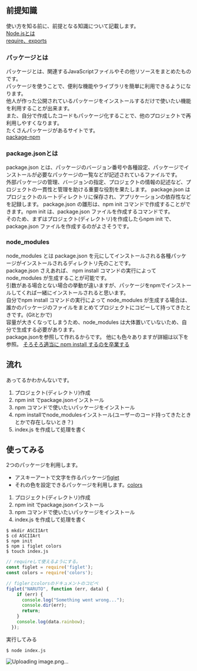 ## 前提知識
使い方を知る前に、前提となる知識について記載します。  
[Node.jsとは](https://github.com/uchas0120/TIL/blob/main/Node.js/Node.js.%E3%81%A8%E3%81%AF.md)  
[require、exports](https://github.com/uchas0120/TIL/blob/main/Node.js/require%E3%80%81exports.md)  

### パッケージとは
パッケージとは、関連するJavaScriptファイルやその他リソースをまとめたものです。  
パッケージを使うことで、便利な機能やライブラリを簡単に利用できるようになります。  
他人が作った公開されているパッケージをインストールするだけで使いたい機能を利用することが出来ます。  
また、自分で作成したコードもパッケージ化することで、他のプロジェクトで再利用しやすくなります。  
たくさんパッケージがあるサイトです。  
[package-npm](https://www.npmjs.com/package/package)

### package.jsonとは
package.json とは、パッケージのバージョン番号や各種設定、パッケージでインストールが必要なパッケージの一覧などが記述されているファイルです。  
外部パッケージの管理、バージョンの指定、プロジェクトの情報の記述など、プロジェクトの一貫性と管理を助ける重要な役割を果たします。﻿
package.json はプロジェクトのルートディレクトリに保存され、アプリケーションの依存性などを記録します。﻿
package.json の雛形は、npm init コマンドで作成することができます。npm init は、package.json ファイルを作成するコマンドです。﻿  
そのため、まずはプロジェクト(ディレクトリ)を作成したらnpm init で、package.json ファイルを作成するのがよさそうです。

### node_modules
node_modules とは package.json を元にしてインストールされる各種パッケージがインストールされるディレクトリ先のことです。  
package.json さえあれば、 npm install コマンドの実行によって node_modules が生成することが可能です。  
引数がある場合とない場合の挙動が違いますが、パッケージをnpmでインストールしてくれば一緒にインストールされると思います。  
自分でnpm install コマンドの実行によって node_modules が生成する場合は、誰かのパッケージのファイルをまとめてプロジェクトにコピーして持ってきたときです。(Gitとかで)  
容量が大きくなってしまうため、node_modules は大体置いていないため、自分で生成する必要があります。  
package.jsonを参照して作れるからです。
他にも色々ありますが詳細は以下を参照。
[そろそろ適当に npm install するのを卒業する](https://zenn.dev/ikuraikura/articles/71b917ab11ae690e3cd7)

## 流れ
あってるかわかんないです。
1. プロジェクト(ディレクトリ)作成
1. npm init でpackage.jsonインストール
1. npm コマンドで使いたいパッケージをインストール
1. npm installでnode_modulesインストール(ユーザーのコード持ってきたときとかで存在しないとき？)
1. index.js を作成して処理を書く

## 使ってみる
2つのパッケージを利用します。
- アスキーアートで文字を作るパッケージ[figlet](https://www.npmjs.com/package/figlet)
- それの色を設定できるパッケージを利用します。[colors](https://www.npmjs.com/package/colors)
1. プロジェクト(ディレクトリ)作成
1. npm init でpackage.jsonインストール
1. npm コマンドで使いたいパッケージをインストール
1. index.js を作成して処理を書く
```
$ mkdir ASCIIArt
$ cd ASCIIArt
$ npm init
$ npm i figlet colors
$ touch index.js
```
```javascript:index.js
// requireして使えるようにする。
const figlet = require('figlet');
const colors = require('colors');

// figlerとcolorsのドキュメントのコピペ
figlet("NARUTO", function (err, data) {
    if (err) {
      console.log("Something went wrong...");
      console.dir(err);
      return;
    }
    console.log(data.rainbow);
  });
```
実行してみる
```terminal
$ node index.js
```
![Uploading image.png…]()

